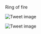 Ring of fire


![Tweet image](/asset/crosspoast/F1wXHXyacAAzNtj.jpg)

![Tweet image](/asset/crosspoast/F1wXIsKaMAAOrIG.jpg)

